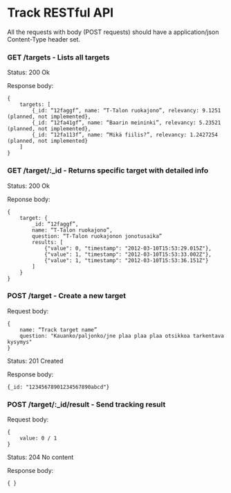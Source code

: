 # Track RESTful API

All the requests with body (POST requests) should have a application/json Content-Type header set.

### GET /targets - Lists all targets

Status: 200 Ok

Response body:

	{
		targets: [
			{_id: “12faggf”, name: “T-Talon ruokajono”, relevancy: 9.1251 (planned, not implemented},
			{_id: “12fa41gf”, name: “Baarin meininki”, relevancy: 5.23521 (planned, not implemented},
			{_id: “12fa113f”, name: “Mikä fiilis?”, relevancy: 1.2427254 (planned, not implemented}
		]
	}
  

### GET /target/:_id - Returns specific target with detailed info

Status: 200 Ok

Reponse body:

	{
		target: {
			_id: “12faggf”,
			name: “T-Talon ruokajono”,
			question: “T-Talon ruokajonon jonotusaika”
			results: [
			    {"value": 0, "timestamp": "2012-03-10T15:53:29.015Z"},
			    {"value": 1, "timestamp": "2012-03-10T15:53:33.002Z"},
			    {"value": 1, "timestamp": "2012-03-10T15:53:36.151Z"}
			]
		}
	}

### POST /target - Create a new target

Request body:

	{
		name: “Track target name”
		question: "Kauanko/paljonko/jne plaa plaa plaa otsikkoa tarkentava kysymys"
	}
	
Status: 201 Created

Response body: 

	{_id: "12345678901234567890abcd"}

### POST /target/:_id/result - Send tracking result

Request body:

    {
        value: 0 / 1
    }

Status: 204 No content

Response body:

    { }